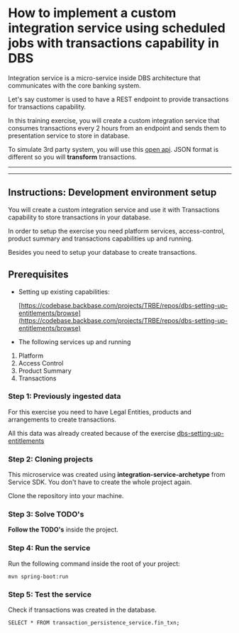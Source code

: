 # How to implement a custom integration service using scheduled jobs with transactions capability in DBS

Integration service is a micro-service inside DBS architecture that communicates with the core banking system.

Let's say customer is used to have a REST endpoint to provide transactions for transactions capability.

In this training exercise, you will create a custom integration service that consumes transactions every 2 hours from an endpoint and sends them to presentation service to store in database.

To simulate 3rd party system, you will use this [open api](https://apisandbox.openbankproject.com/obp/v1.2.1/banks/rbs/accounts/savings-kids-john/public/transactions). JSON format is different so you will **transform** transactions.

---

---
## Instructions: Development environment setup

You will create a custom integration service and use it with Transactions capability to store transactions in your database.

In order to setup the exercise you need platform services, access-control, product summary and transactions capabilities up and running.

Besides you need to setup your database to create transactions.


## Prerequisites

* Setting up existing capabilities:

	[https://codebase.backbase.com/projects/TRBE/repos/dbs-setting-up-entitlements/browse](https://codebase.backbase.com/projects/TRBE/repos/dbs-setting-up-entitlements/browse)

* The following services up and running

1. Platform
1. Access Control
1. Product Summary
1. Transactions

### Step 1: Previously ingested data

For this exercise you need to have Legal Entities, products and arrangements to create transactions.

All this data was already created because of the exercise [dbs-setting-up-entitlements](https://bitbucket.org/backbase/dbs-setting-up-entitlements/src/master/) 

### Step 2: Cloning projects

This microservice was created using **integration-service-archetype** from Service SDK. You don't have to create the whole project again.

Clone the repository into your machine.

### Step 3: Solve TODO's

**Follow the TODO's** inside the project.

### Step 4: Run the service
	
Run the following command inside the root of your project:

	mvn spring-boot:run

### Step 5: Test the service

Check if transactions was created in the database.
	
	SELECT * FROM transaction_persistence_service.fin_txn;







